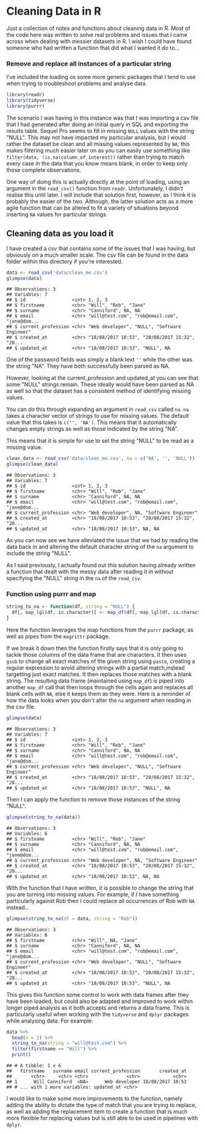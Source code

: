 Cleaning Data in R
================

Just a collection of notes and functions about cleaning data in R. Most of the code here was written to solve real problems and issues that I came across when dealing with messier datasets in R. I wish I could have found someone who had written a function that did what I wanted it do to...

### Remove and replace all instances of a particular string

I've included the loading os some more generic packages that I tend to use when trying to troubleshoot problems and analyse data.

``` r
library(readr)
library(tidyverse)
library(purrr)
```

The scenario I was having in this instance was that I was importing a csv file that I had generated after doing an initial query in SQL and exporting the results table. Sequel Pro seems to fill in missing `NULL` values with the string "NULL".
This may not have impacted my particular analysis, but I would rather the dataset be clean and all missing values represented by `NA`; this makes filtering much easier later on as you can easily use something like `filter(data, !is.na(column_of_interest))` rather than trying to match every case in the data that you know means blank, in order to keep only those complete observations.

One way of doing this is actually directly at the point of loading, using an argument in the `read_csv()` function from `readr`. Unfortunately, I didn't realise this until later. I will include that solution first, however, as I think it is probably the easier of the two. Although, the latter solution acts as a more agile function that can be altered to fit a variety of situations beyond inserting `NA` values for particular strings.

Cleaning data as you load it
----------------------------

I have created a csv that contains some of the issues that I was having, but obviously on a much smaller scale. The csv file can be found in the data folder within this directory if you're interested.

``` r
data <- read_csv('data/clean_me.csv')
glimpse(data)
```

    ## Observations: 3
    ## Variables: 7
    ## $ id                 <int> 1, 2, 3
    ## $ firstname          <chr> "Will", "Rob", "Jane"
    ## $ surname            <chr> "Canniford", NA, NA
    ## $ email              <chr> "will@test.com", "rob@email.com", "jane@dom...
    ## $ current_profession <chr> "Web developer", "NULL", "Software Engineer"
    ## $ created_at         <chr> "18/08/2017 10:53", "20/08/2017 15:32", "20...
    ## $ updated_at         <chr> "18/08/2017 10:53", "NULL", NA

One of the password fields was simply a blank text `''` while the other was the string "NA". They have both successfully been parsed as NA.

However, looking at the current\_profession and updated\_at you can see that some "NULL" strings remain. These ideally would have been parsed as NA as well so that the dataset has a consistent method of identifying missing values.

You can do this through expanding an argument in `read_csv` called `na`. `na` takes a character vector of strings to use for missing values. The default value that this takes is `c('', 'NA')`. This means that it automatically changes empty strings as well as those indicated by the string "NA".

This means that it is simple for use to set the string "NULL" to be read as a missing value.

``` r
clean_data <- read_csv('data/clean_me.csv', na = c('NA', '', 'NULL'))
glimpse(clean_data)
```

    ## Observations: 3
    ## Variables: 7
    ## $ id                 <int> 1, 2, 3
    ## $ firstname          <chr> "Will", "Rob", "Jane"
    ## $ surname            <chr> "Canniford", NA, NA
    ## $ email              <chr> "will@test.com", "rob@email.com", "jane@dom...
    ## $ current_profession <chr> "Web developer", NA, "Software Engineer"
    ## $ created_at         <chr> "18/08/2017 10:53", "20/08/2017 15:32", "20...
    ## $ updated_at         <chr> "18/08/2017 10:53", NA, NA

As you can now see we have alleviated the issue that we had by reading the data back in and altering the default character string of the `na` argument to include the string "NULL".

As I said previously, I actually found out this solution having already written a function that dealt with the messy data after reading it in without specifying the "NULL" string in the `na` of the `read_csv`.

### Function using purrr and map

``` r
string_to_na <- function(df, string = "NULL") {
  df[, map_lgl(df, is.character)] <- map_df(df[, map_lgl(df, is.character)], ~ gsub(paste('^', string, '$', sep = ''), '', .)) %>% map_df(~ ifelse(. == '', NA, .))
}
```

Here the function leverages the map functions from the `purrr` package, as well as pipes from the `magrittr` package.

If we break it down then the function firstly says that it is only going to tackle those columns of the data frame that are characters.
It then uses `gsub` to change all exact matches of the given string using `paste`, creating a regular expression to avoid altering strings with a partial match,instead targetting just exact matches. It then replaces those matches with a blank string.
The resulting data frame (maintained using `map_df`) is piped into another `map_df` call that then loops through the cells again and replaces all blank cells with `NA`, else it keeps them as they were. Here is a reminder of how the data looks when you don't alter the `na` argument when reading in the csv file.

``` r
glimpse(data)
```

    ## Observations: 3
    ## Variables: 7
    ## $ id                 <int> 1, 2, 3
    ## $ firstname          <chr> "Will", "Rob", "Jane"
    ## $ surname            <chr> "Canniford", NA, NA
    ## $ email              <chr> "will@test.com", "rob@email.com", "jane@dom...
    ## $ current_profession <chr> "Web developer", "NULL", "Software Engineer"
    ## $ created_at         <chr> "18/08/2017 10:53", "20/08/2017 15:32", "20...
    ## $ updated_at         <chr> "18/08/2017 10:53", "NULL", NA

Then I can apply the function to remove those instances of the string "NULL".

``` r
glimpse(string_to_na(data))
```

    ## Observations: 3
    ## Variables: 6
    ## $ firstname          <chr> "Will", "Rob", "Jane"
    ## $ surname            <chr> "Canniford", NA, NA
    ## $ email              <chr> "will@test.com", "rob@email.com", "jane@dom...
    ## $ current_profession <chr> "Web developer", NA, "Software Engineer"
    ## $ created_at         <chr> "18/08/2017 10:53", "20/08/2017 15:32", "20...
    ## $ updated_at         <chr> "18/08/2017 10:53", NA, NA

With the function that I have written, it is possible to change the string that you are turning into missing values. For example, if I have something particularly against Rob then I could replace all occurrences of Rob with `NA` instead...

``` r
glimpse(string_to_na(df = data, string = "Rob"))
```

    ## Observations: 3
    ## Variables: 6
    ## $ firstname          <chr> "Will", NA, "Jane"
    ## $ surname            <chr> "Canniford", NA, NA
    ## $ email              <chr> "will@test.com", "rob@email.com", "jane@dom...
    ## $ current_profession <chr> "Web developer", "NULL", "Software Engineer"
    ## $ created_at         <chr> "18/08/2017 10:53", "20/08/2017 15:32", "20...
    ## $ updated_at         <chr> "18/08/2017 10:53", "NULL", NA

This gives this function some control to work with data frames after they have been loaded, but could also be adapted and improved to work within longer piped analysis as it both accepts and returns a data frame. This is particularly useful when working with the `tidyverse` and `dplyr` packages while analysing data. For example:

``` r
data %>% 
  head(n = 2) %>% 
  string_to_na(string = "will@test.com") %>% 
  filter(firstname == "Will") %>% 
  print()
```

    ## # A tibble: 1 x 6
    ##   firstname   surname email current_profession       created_at
    ##       <chr>     <chr> <chr>              <chr>            <chr>
    ## 1      Will Canniford  <NA>      Web developer 18/08/2017 10:53
    ## # ... with 1 more variables: updated_at <chr>

I would like to make some more improvements to the function, namely adding the ability to dictate the type of match that you are trying to replace, as well as adding the replacement item to create a function that is much more flexible for replacing values but is still able to be used in pipelines with `dplyr`.
